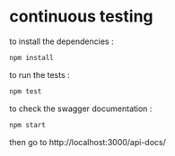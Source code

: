 # continuous testing

to install the dependencies :
```bash
npm install
```

to run the tests :
```bash
npm test
```

to check the swagger documentation :
```bash
npm start 
```
then go to http://localhost:3000/api-docs/